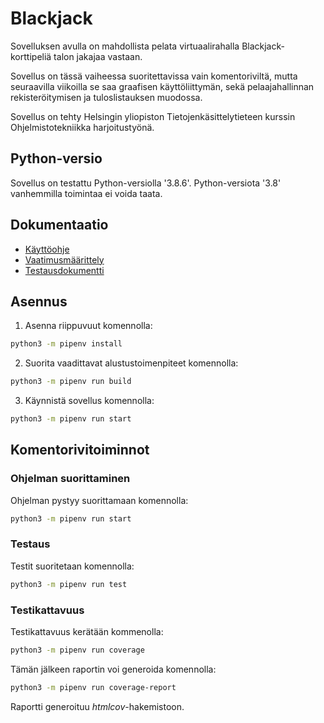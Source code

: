 # Blackjack

Sovelluksen avulla on mahdollista pelata virtuaalirahalla Blackjack-korttipeliä talon jakajaa vastaan.

Sovellus on tässä vaiheessa suoritettavissa vain komentoriviltä, mutta seuraavilla viikoilla se saa graafisen käyttöliittymän, sekä pelaajahallinnan rekisteröitymisen ja tuloslistauksen muodossa.

Sovellus on tehty Helsingin yliopiston Tietojenkäsittelytieteen kurssin Ohjelmistotekniikka harjoitustyönä.

## Python-versio
Sovellus on testattu Python-versiolla '3.8.6'. Python-versiota '3.8' vanhemmilla toimintaa ei voida taata.

## Dokumentaatio
- [Käyttöohje](./dokumentaatio/kayttoohje.md)
- [Vaatimusmäärittely](./dokumentaatio/vaatimusmaarittely.md)
- [Testausdokumentti](./dokumentaatio/testausdokumentti.md)

## Asennus

1. Asenna riippuvuut komennolla:
```bash
python3 -m pipenv install
```

2. Suorita vaadittavat alustustoimenpiteet komennolla:
```bash
python3 -m pipenv run build
```

3. Käynnistä sovellus komennolla:
```bash
python3 -m pipenv run start
```

## Komentorivitoiminnot

### Ohjelman suorittaminen

Ohjelman pystyy suorittamaan komennolla:

```bash
python3 -m pipenv run start
```

### Testaus

Testit suoritetaan komennolla:

```bash
python3 -m pipenv run test
```

### Testikattavuus

Testikattavuus kerätään kommenolla:

```bash
python3 -m pipenv run coverage
```

Tämän jälkeen raportin voi generoida komennolla:

```bash
python3 -m pipenv run coverage-report
```

Raportti generoituu _htmlcov_-hakemistoon.
